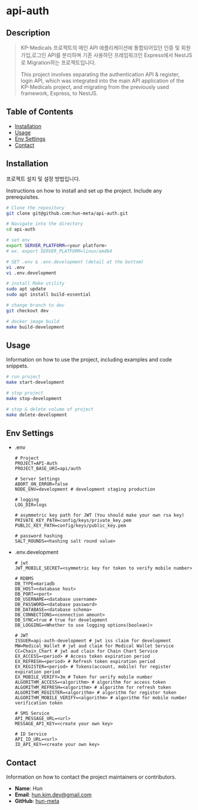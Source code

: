 # api-auth

## Description
> KP-Medicals 프로젝트의 메인 API 애플리케이션에 통합되어있던 인증 및 회원가입,로그인 API를 분리하며 기존 사용하던 프레임워크인 Express에서 NestJS로 Migration하는 프로젝트입니다.
> 
> This project involves separating the authentication API & register, login API, which was integrated into the main API application of the KP-Medicals project, and migrating from the previously used framework, Express, to NestJS.

## Table of Contents
- [Installation](#installation)
- [Usage](#usage)
- [Env Settings](#env-settings)
- [Contact](#contact)

## Installation
프로젝트 설치 및 설정 방법입니다.

Instructions on how to install and set up the project. Include any prerequisites.

```bash
# Clone the repository
git clone git@github.com:hun-meta/api-auth.git

# Navigate into the directory
cd api-auth

# set env
export SERVER_PLATFORM=<your platform>
# ex. export SERVER_PLATFORM=linux/amd64

# SET .env & .env.development (detail at the bottom)
vi .env
vi .env.development

# install Make utility
sudo apt update
sudo apt install build-essential

# change branch to dev
git checkout dev

# docker image build 
make build-development
```

## Usage
Information on how to use the project, including examples and code snippets.

```bash
# run project
make start-development

# stop project
make stop-development

# stop & delete volume of project
make delete-development
```

## Env Settings
- .env
    ```
    # Project
    PROJECT=API-Auth
    PROJECT_BASE_URI=api/auth

    # Server Settings
    ABORT_ON_ERROR=false
    NODE_ENV=development # development staging production

    # logging
    LOG_DIR=logs

    # asymmetric key path for JWT (You should make your own rsa key)
    PRIVATE_KEY_PATH=config/keys/private_key.pem
    PUBLIC_KEY_PATH=config/keys/public_key.pem

    # password hashing
    SALT_ROUNDS=<hashing salt round value>
    ```
- .env.development
    ```
    # jwt
    JWT_MOBILE_SECRET=<symmetric key for token to verify mobile number>

    # RDBMS
    DB_TYPE=mariadb
    DB_HOST=<database host>
    DB_PORT=<port>
    DB_USERNAME=<database username>
    DB_PASSWORD=<database password>
    DB_DATABASE=<database schema>
    DB_CONNECTIONS=<connection amount>
    DB_SYNC=true # true for development
    DB_LOGGING=<Whether to use logging options(boolean)>

    # JWT
    ISSUER=api-auth-development # jwt iss claim for development
    MW=Medical_Wallet # jwt aud claim for Medical Wallet Service
    CC=Chain_Chart # jwt aud clain for Chain Chart Service
    EX_ACCESS=<period> # Access token expiration period
    EX_REFRESH=<period> # Refresh token expiration period
    EX_REGISTER=<period> # Tokens(account, mobile) for register expiration period
    EX_MOBILE_VERIFY=3m # Token for verify mobile number
    ALGORITHM_ACCESS=<algorithm> # algorithm for access token
    ALGORITHM_REFRESH=<algorithm> # algorithm for refresh token
    ALGORITHM_REGISTER=<algorithm> # algorithm for register token
    ALGORITHM_MOBILE_VERIFY=<algorithm> # algorithm for mobile number verification token

    # SMS Service
    API_MESSAGE_URL=<url>
    MESSAGE_API_KEY=<create your own key>

    # ID Service
    API_ID_URL=<url>
    ID_API_KEY=<create your own key>
    ```

## Contact
Information on how to contact the project maintainers or contributors.

- **Name**: Hun
- **Email**: hun.kim.dev@gmail.com
- **GitHub**: [hun-meta](https://github.com/hun-meta)
